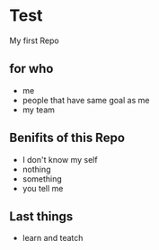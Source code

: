 # Test
My first Repo

## for who
- me
- people that have same goal as me
- my team

## Benifits of this Repo
- I don't know my self
- nothing
- something
- you tell me

## Last things
- learn and teatch
